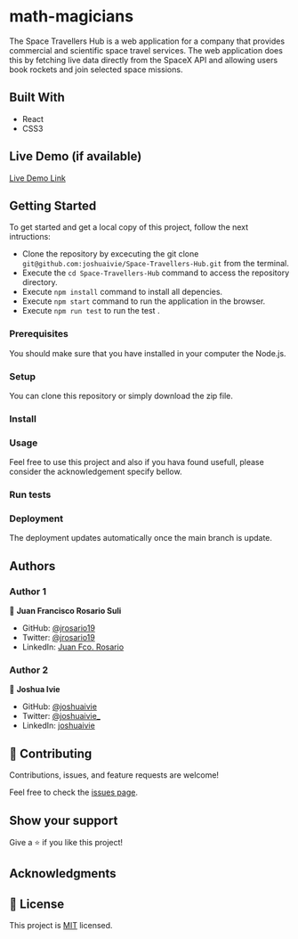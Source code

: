 # math-magicians
The Space Travellers Hub is a web application for a company that provides commercial and scientific space travel services. The web application does this by fetching  live data directly from the SpaceX API and allowing users book rockets and join selected space missions.


## Built With
- React
- CSS3

## Live Demo (if available)

[Live Demo Link]()

## Getting Started
To get started and get a local copy of this project, follow the next intructions:
- Clone the repository by excecuting the git clone ```git@github.com:joshuaivie/Space-Travellers-Hub.git``` from the terminal.
- Execute the ```cd Space-Travellers-Hub``` command to access the repository directory.
- Execute ```npm install``` command to install all depencies.
- Execute ```npm start``` command to run the application in the browser.
- Execute ```npm run test``` to run the test .

### Prerequisites
You should make sure that you have installed in your computer the Node.js.

### Setup
You can clone this repository or simply download the zip file.

### Install


### Usage
Feel free to use this project and also if you hava found usefull, please consider the acknowledgement specify bellow.

### Run tests

### Deployment
The deployment updates automatically once the main branch is update.

## Authors

### Author 1

👤 **Juan Francisco Rosario Suli**

- GitHub: [@jrosario19](https://github.com/jrosario19)
- Twitter: [@jrosario19](https://twitter.com/jrosario19)
- LinkedIn: [Juan Fco. Rosario](https://linkedin.com/in/juan-francisco-rosario-suli-44595051)

### Author 2

👤 **Joshua Ivie**

- GitHub: [@joshuaivie](https://github.com/joshuaivie)
- Twitter: [@joshuaivie\_](https://twitter.com/joshuaivie_)
- LinkedIn: [joshuaivie](https://linkedin.com/in/joshuaivie)



## 🤝 Contributing
Contributions, issues, and feature requests are welcome!

Feel free to check the [issues page](https://github.com/joshuaivie/Space-Travellers-Hub/issues).

## Show your support
Give a ⭐️ if you like this project!

## Acknowledgments

## 📝 License
This project is [MIT](./MIT.md) licensed.
